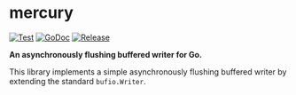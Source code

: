 # mercury

[![Test](https://github.com/256dpi/mercury/actions/workflows/test.yml/badge.svg)](https://github.com/256dpi/mercury/actions/workflows/test.yml)
[![GoDoc](https://godoc.org/github.com/256dpi/mercury?status.svg)](http://godoc.org/github.com/256dpi/mercury)
[![Release](https://img.shields.io/github/release/256dpi/mercury.svg)](https://github.com/256dpi/mercury/releases)

**An asynchronously flushing buffered writer for Go.**

This library implements a simple asynchronously flushing buffered writer by extending the standard `bufio.Writer`.
